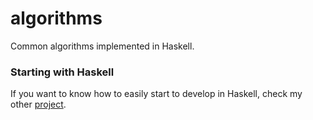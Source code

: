 # algorithms
Common algorithms implemented in Haskell.

### Starting with Haskell
If you want to know how to easily start to develop in Haskell, check my other
[project](https://github.com/dvoraka/hstest).
